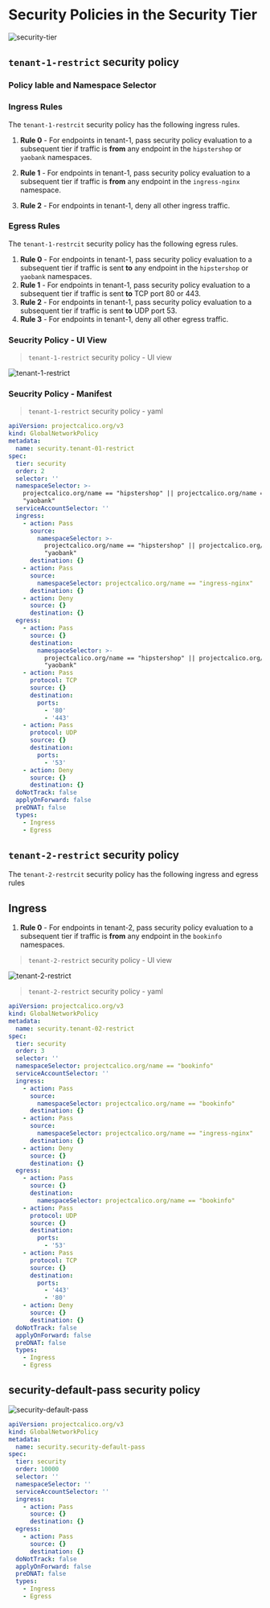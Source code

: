 
# Security Policies in the Security Tier

![security-tier](images/security-tier.png)

## `tenant-1-restrict` security policy

### Policy lable and Namespace Selector



### Ingress Rules

The `tenant-1-restrcit` security policy has the following ingress rules.

01. **Rule 0** - For endpoints in tenant-1, pass security policy evaluation to a subsequent tier if traffic is **from** any endpoint in the `hipstershop` or `yaobank` namespaces. 

02. **Rule 1** -  For endpoints in tenant-1, pass security policy evaluation to a subsequent tier if traffic is **from** any endpoint in the `ingress-nginx` namespace. 

03. **Rule 2** - For endpoints in tenant-1, deny all other ingress traffic.  

### Egress Rules

The `tenant-1-restrcit` security policy has the following egress rules.

01. **Rule 0** - For endpoints in tenant-1, pass security policy evaluation to a subsequent tier if traffic is sent **to** any endpoint in the `hipstershop` or `yaobank` namespaces. 
02. **Rule 1** - For endpoints in tenant-1, pass security policy evaluation to a subsequent tier if traffic is sent **to** TCP port 80 or 443.
03. **Rule 2** - For endpoints in tenant-1, pass security policy evaluation to a subsequent tier if traffic is sent **to** UDP port 53.
04. **Rule 3** - For endpoints in tenant-1, deny all other egress traffic.


### Seucrity Policy - UI View
> `tenant-1-restrict` security policy - UI view

![tenant-1-restrict](images/quickstart-self-service-tenant-1-restrict.png)


### Seucrity Policy - Manifest
> `tenant-1-restrict` security policy - yaml

```yaml
apiVersion: projectcalico.org/v3
kind: GlobalNetworkPolicy
metadata:
  name: security.tenant-01-restrict
spec:
  tier: security
  order: 2
  selector: ''
  namespaceSelector: >-
    projectcalico.org/name == "hipstershop" || projectcalico.org/name ==
    "yaobank"
  serviceAccountSelector: ''
  ingress:
    - action: Pass
      source:
        namespaceSelector: >-
          projectcalico.org/name == "hipstershop" || projectcalico.org/name ==
          "yaobank"
      destination: {}
    - action: Pass
      source:
        namespaceSelector: projectcalico.org/name == "ingress-nginx"
      destination: {}
    - action: Deny
      source: {}
      destination: {}
  egress:
    - action: Pass
      source: {}
      destination:
        namespaceSelector: >-
          projectcalico.org/name == "hipstershop" || projectcalico.org/name ==
          "yaobank"
    - action: Pass
      protocol: TCP
      source: {}
      destination:
        ports:
          - '80'
          - '443'
    - action: Pass
      protocol: UDP
      source: {}
      destination:
        ports:
          - '53'
    - action: Deny
      source: {}
      destination: {}
  doNotTrack: false
  applyOnForward: false
  preDNAT: false
  types:
    - Ingress
    - Egress
```

## `tenant-2-restrict` security policy

The `tenant-2-restrcit` security policy has the following ingress and egress rules

## Ingress

01. **Rule 0** - For endpoints in tenant-2, pass security policy evaluation to a subsequent tier if traffic is **from** any endpoint in the `bookinfo` namespaces. 

> `tenant-2-restrict` security policy - UI view

![tenant-2-restrict](images/quickstart-self-service-tenant-2-restrict.png)

> `tenant-2-restrict` security policy - yaml

```yaml
apiVersion: projectcalico.org/v3
kind: GlobalNetworkPolicy
metadata:
  name: security.tenant-02-restrict
spec:
  tier: security
  order: 3
  selector: ''
  namespaceSelector: projectcalico.org/name == "bookinfo"
  serviceAccountSelector: ''
  ingress:
    - action: Pass
      source:
        namespaceSelector: projectcalico.org/name == "bookinfo"
      destination: {}
    - action: Pass
      source:
        namespaceSelector: projectcalico.org/name == "ingress-nginx"
      destination: {}
    - action: Deny
      source: {}
      destination: {}
  egress:
    - action: Pass
      source: {}
      destination:
        namespaceSelector: projectcalico.org/name == "bookinfo"
    - action: Pass
      protocol: UDP
      source: {}
      destination:
        ports:
          - '53'
    - action: Pass
      protocol: TCP
      source: {}
      destination:
        ports:
          - '443'
          - '80'
    - action: Deny
      source: {}
      destination: {}
  doNotTrack: false
  applyOnForward: false
  preDNAT: false
  types:
    - Ingress
    - Egress
```

## security-default-pass security policy

![security-default-pass](images/quickstart-self-service-security-default-pass.png)
```yaml
apiVersion: projectcalico.org/v3
kind: GlobalNetworkPolicy
metadata:
  name: security.security-default-pass
spec:
  tier: security
  order: 10000
  selector: ''
  namespaceSelector: ''
  serviceAccountSelector: ''
  ingress:
    - action: Pass
      source: {}
      destination: {}
  egress:
    - action: Pass
      source: {}
      destination: {}
  doNotTrack: false
  applyOnForward: false
  preDNAT: false
  types:
    - Ingress
    - Egress
```
